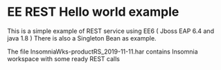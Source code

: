 # EE REST Hello world example

This is a simple example of REST service using EE6 ( Jboss EAP 6.4 and java 1.8 )
There is also a Singleton Bean as example.

The file InsomniaWks-productRS_2019-11-11.har contains Insomnia workspace with some ready REST calls
